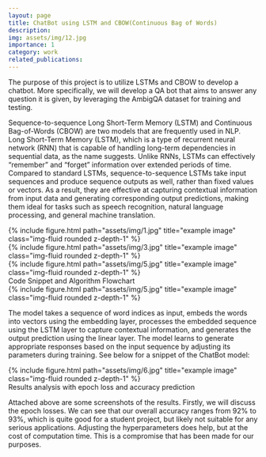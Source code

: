 ```yaml
---
layout: page
title: ChatBot using LSTM and CBOW(Continuous Bag of Words)
description: 
img: assets/img/12.jpg
importance: 1
category: work
related_publications: 
---
```

The purpose of this project is to utilize LSTMs and CBOW to develop a chatbot. More specifically, we will develop a QA bot that aims to answer any question it is given, by leveraging the AmbigQA dataset for training and testing.


Sequence-to-sequence Long Short-Term Memory (LSTM) and Continuous Bag-of-Words (CBOW) are two models that are frequently used in NLP. Long Short-Term Memory (LSTM), which is a type of recurrent neural network (RNN) that is capable of handling long-term dependencies in sequential data, as the name suggests. Unlike RNNs, LSTMs can effectively “remember” and “forget” information over extended periods of time. Compared to standard LSTMs, sequence-to-sequence LSTMs take input sequences and produce sequence outputs as well, rather than fixed values or vectors. As a result, they are effective at capturing contextual information from input data and generating corresponding output predictions, making them ideal for tasks such as speech recognition, natural language processing, and general machine translation.

<div class="row">
    <div class="col-sm mt-3 mt-md-0">
        {% include figure.html path="assets/img/1.jpg" title="example image" class="img-fluid rounded z-depth-1" %}
    </div>
    <div class="col-sm mt-3 mt-md-0">
        {% include figure.html path="assets/img/3.jpg" title="example image" class="img-fluid rounded z-depth-1" %}
    </div>
    <div class="col-sm mt-3 mt-md-0">
        {% include figure.html path="assets/img/5.jpg" title="example image" class="img-fluid rounded z-depth-1" %}
    </div>
</div>
<div class="caption">
    Code Snippet and Algorithm Flowchart
</div>
<div class="row">
    <div class="col-sm mt-3 mt-md-0">
        {% include figure.html path="assets/img/5.jpg" title="example image" class="img-fluid rounded z-depth-1" %}
    </div>
</div>


The model takes a sequence of word indices as input, embeds the words into vectors using the embedding layer, processes the embedded sequence using the LSTM layer to capture contextual information, and generates the output prediction using the linear layer. The model learns to generate appropriate responses based on the input sequence by adjusting its parameters during training. See below for a snippet of the ChatBot model:


<div class="row justify-content-sm-center">
    <div class="col-sm-8 mt-3 mt-md-0">
        {% include figure.html path="assets/img/6.jpg" title="example image" class="img-fluid rounded z-depth-1" %}
    </div>
</div>
<div class="caption">
    Results analysis with epoch loss and accuracy prediction
</div>


Attached above are some screenshots of the results. Firstly, we will discuss the epoch losses. We can see that our overall accuracy ranges from 92% to 93%, which is quite good for a student project, but likely not suitable for any serious applications.
Adjusting the hyperparameters does help, but at the cost of computation time. This is a compromise that has been made for our purposes.
